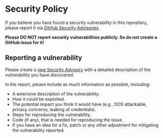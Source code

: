 # Security Policy

If you believe you have found a security vulnerability in this repository,
please report it via [GitHub Security Advisories](https://github.com/sviete/ais-ha-addon-cloudflared/security/advisories).

**Please DO NOT report security vulnerabilities publicly. So
do not create a GitHub issue for it!**

## Reporting a vulnerability

Please create a [new Security Advisory](https://github.com/sviete/ais-ha-addon-cloudflared/security/advisories/new)
with a detailed description of the vulnerability you have discovered.

In the report, please include as much information as possible, including:

- A extensive description of the vulnerability.
- How it could be exploited.
- The potential impact you think it would have (e.g., DOS attackable, privacy
  concerns, leaking of credentials).
- Steps for reproducing the vulnerability.
- Code (if any), that is needed for reproducing the issue.
- If you have an idea for a fix, patch or any other adjustment for mitigating
  the vulnerability reported.
